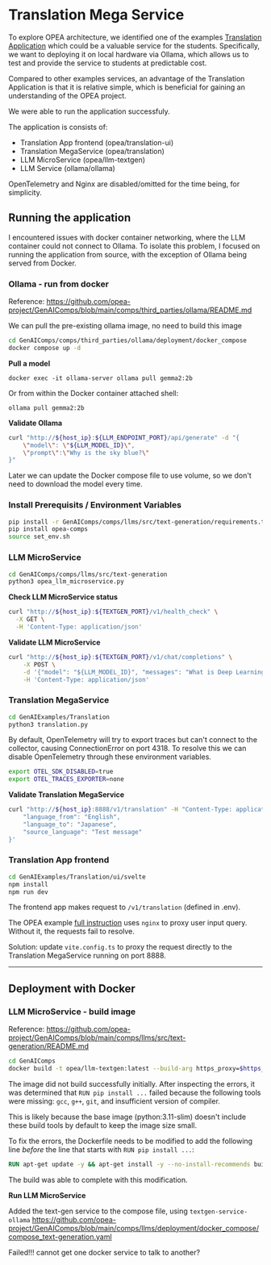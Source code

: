 
# Translation Mega Service

To explore OPEA architecture, we identified one of the examples [Translation Application](https://opea-project.github.io/latest/GenAIExamples/Translation/README.html) which could be a valuable service for the students. Specifically, we want to deploying it on local hardware via Ollama, which allows us to test and provide the service to students at predictable cost.

Compared to other examples services, an advantage of the Translation Application is that it is relative simple, which is beneficial for gaining an understanding of the OPEA project. 

We were able to run the application successfuly.

The application is consists of:
- Translation App frontend (opea/translation-ui)
- Translation MegaService (opea/translation)
- LLM MicroService (opea/llm-textgen)
- LLM Service (ollama/ollama)

OpenTelemetry and Nginx are disabled/omitted for the time being, for simplicity.


## Running the application

I encountered issues with docker container networking, where the LLM container could not connect to Ollama. 
To isolate this problem, I focused on running the application from source, with the exception of Ollama being served from Docker.


### Ollama - run from docker

Reference: https://github.com/opea-project/GenAIComps/blob/main/comps/third_parties/ollama/README.md

We can pull the pre-existing ollama image, no need to build this image

```sh
cd GenAIComps/comps/third_parties/ollama/deployment/docker_compose
docker compose up -d
```

**Pull a model**
```
docker exec -it ollama-server ollama pull gemma2:2b
```
Or from within the Docker container attached shell:
```
ollama pull gemma2:2b
```


**Validate Ollama**
```sh
curl "http://${host_ip}:${LLM_ENDPOINT_PORT}/api/generate" -d "{
    \"model\": \"${LLM_MODEL_ID}\", 
    \"prompt\":\"Why is the sky blue?\"
}"
```

Later we can update the Docker compose file to use volume, so we don't need to download the model every time.



### Install Prerequisits / Environment Variables 

```sh
pip install -r GenAIComps/comps/llms/src/text-generation/requirements.txt
pip install opea-comps
source set_env.sh
```


### LLM MicroService

```sh
cd GenAIComps/comps/llms/src/text-generation
python3 opea_llm_microservice.py
```


**Check LLM MicroService status**

```sh
curl "http://${host_ip}:${TEXTGEN_PORT}/v1/health_check" \
  -X GET \
  -H 'Content-Type: application/json'
```


**Validate LLM MicroService**

```sh
curl "http://${host_ip}:${TEXTGEN_PORT}/v1/chat/completions" \
    -X POST \
    -d '{"model": "${LLM_MODEL_ID}", "messages": "What is Deep Learning?", "max_tokens":17}' \
    -H 'Content-Type: application/json'
```


### Translation MegaService

```sh
cd GenAIExamples/Translation
python3 translation.py
```

By default, OpenTelemetry will try to export traces but can't connect to the collector, causing ConnectionError on port 4318. 
To resolve this we can disable OpenTelemetry through these environment variables.

```sh
export OTEL_SDK_DISABLED=true
export OTEL_TRACES_EXPORTER=none
```


**Validate Translation MegaService**

```sh
curl "http://${host_ip}:8888/v1/translation" -H "Content-Type: application/json" -d '{
    "language_from": "English",
    "language_to": "Japanese", 
    "source_language": "Test message"
}'
```


### Translation App frontend

```sh
cd GenAIExamples/Translation/ui/svelte 
npm install
npm run dev
```


The frontend app makes request to `/v1/translation` (defined in .env). 

The OPEA example [full instruction](https://opea-project.github.io/latest/GenAIExamples/Translation/docker_compose/intel/cpu/xeon/README.html) uses `nginx` to proxy user input query. Without it, the requests fail to resolve.

Solution: update `vite.config.ts` to proxy the request directly to the Translation MegaService running on port 8888.



----


## Deployment with Docker


### LLM MicroService - build image

Reference: https://github.com/opea-project/GenAIComps/blob/main/comps/llms/src/text-generation/README.md

```sh
cd GenAIComps
docker build -t opea/llm-textgen:latest --build-arg https_proxy=$https_proxy --build-arg http_proxy=$http_proxy -f comps/llms/src/text-generation/Dockerfile .
```

The image did not build successfully initially. After inspecting the errors, it was determined that `RUN pip install ...` failed because the following tools were missing:
`gcc`, `g++`, `git`, and insufficient version of compiler.

This is likely because the base image (python:3.11-slim) doesn't include these build tools by default to keep the image size small.


To fix the errors, the Dockerfile needs to be modified to add the following line _before_ the line that starts with `RUN pip install ...`:


```dockerfile
RUN apt-get update -y && apt-get install -y --no-install-recommends build-essential cmake git
```

The build was able to complete with this modification.


**Run LLM MicroService**

Added the text-gen service to the compose file, using `textgen-service-ollama`
https://github.com/opea-project/GenAIComps/blob/main/comps/llms/deployment/docker_compose/compose_text-generation.yaml


Failed!!! cannot get one docker service to talk to another?



